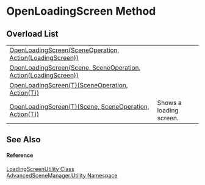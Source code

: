# OpenLoadingScreen Method


## Overload List
<table>
<tr>
<td><a href="M_AdvancedSceneManager_Utility_LoadingScreenUtility_OpenLoadingScreen">OpenLoadingScreen(SceneOperation, Action(LoadingScreen))</a></td>
<td> </td></tr>
<tr>
<td><a href="M_AdvancedSceneManager_Utility_LoadingScreenUtility_OpenLoadingScreen_1">OpenLoadingScreen(Scene, SceneOperation, Action(LoadingScreen))</a></td>
<td> </td></tr>
<tr>
<td><a href="M_AdvancedSceneManager_Utility_LoadingScreenUtility_OpenLoadingScreen__1">OpenLoadingScreen(T)(SceneOperation, Action(T))</a></td>
<td> </td></tr>
<tr>
<td><a href="M_AdvancedSceneManager_Utility_LoadingScreenUtility_OpenLoadingScreen__1_1">OpenLoadingScreen(T)(Scene, SceneOperation, Action(T))</a></td>
<td>Shows a loading screen.</td></tr>
</table>

## See Also


#### Reference
<a href="T_AdvancedSceneManager_Utility_LoadingScreenUtility">LoadingScreenUtility Class</a>  
<a href="N_AdvancedSceneManager_Utility">AdvancedSceneManager.Utility Namespace</a>  
